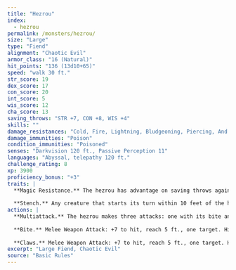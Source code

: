 ```yaml
---
title: "Hezrou"
index:
  - hezrou
permalink: /monsters/hezrou/
size: "Large"
type: "Fiend"
alignment: "Chaotic Evil"
armor_class: "16 (Natural)"
hit_points: "136 (13d10+65)"
speed: "walk 30 ft."
str_score: 19
dex_score: 17
con_score: 20
int_score: 5
wis_score: 12
cha_score: 13
saving_throws: "STR +7, CON +8, WIS +4"
skills: ""
damage_resistances: "Cold, Fire, Lightning, Bludgeoning, Piercing, And Slashing From Nonmagical Weapons"
damage_immunities: "Poison"
condition_immunities: "Poisoned"
senses: "Darkvision 120 ft., Passive Perception 11"
languages: "Abyssal, telepathy 120 ft."
challenge_rating: 8
xp: 3900
proficiency_bonus: "+3"
traits: |
  **Magic Resistance.** The hezrou has advantage on saving throws against spells and other magical effects.
  
  **Stench.** Any creature that starts its turn within 10 feet of the hezrou must succeed on a DC 14 Constitution saving throw or be poisoned until the start of its next turn. On a successful saving throw, the creature is immune to the hezrou's stench for 24 hours.
actions: |
  **Multiattack.** The hezrou makes three attacks: one with its bite and two with its claws.
  
  **Bite.** Melee Weapon Attack: +7 to hit, reach 5 ft., one target. Hit: 15 (2d10 + 4) piercing damage.
  
  **Claws.** Melee Weapon Attack: +7 to hit, reach 5 ft., one target. Hit: 11 (2d6 + 4) slashing damage.  
excerpt: "Large Fiend, Chaotic Evil"
source: "Basic Rules"
---
```

